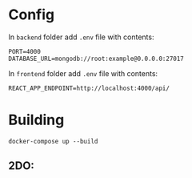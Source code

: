 # Config

In `backend` folder add `.env` file with contents:

```
PORT=4000
DATABASE_URL=mongodb://root:example@0.0.0.0:27017
```

In `frontend` folder add `.env` file with contents:

```
REACT_APP_ENDPOINT=http://localhost:4000/api/
```

# Building

`docker-compose up --build`

## 2DO:
